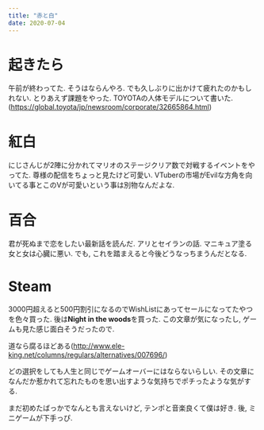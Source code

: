 ```yaml
---
title: "赤と白"
date: 2020-07-04
---
```


# 起きたら
午前が終わってた. そうはならんやろ. でも久しぶりに出かけて疲れたのかもしれない. とりあえず課題をやった. TOYOTAの人体モデルについて書いた.
(https://global.toyota/jp/newsroom/corporate/32665864.html)

# 紅白
にじさんじが2陣に分かれてマリオのステージクリア数で対戦するイベントをやってた. 
尊様の配信をちょっと見たけど可愛い. VTuberの市場がEvilな方角を向いてる事とこのVが可愛いという事は別物なんだよな.

# 百合
君が死ぬまで恋をしたい最新話を読んだ. アリとセイランの話. マニキュア塗る女と女は心臓に悪い. でも, これを踏まえると今後どうなっちまうんだとなる.

# Steam
3000円超えると500円割引になるのでWishListにあってセールになってたやつを色々買った. 
後は**Night in the woods**を買った.
この文章が気になったし, ゲームも見た感じ面白そうだったので.

道なら腐るほどある(http://www.ele-king.net/columns/regulars/alternatives/007696/)

どの選択をしても人生と同じでゲームオーバーにはならないらしい. その文章になんだか惹かれて忘れたものを思い出すような気持ちでポチったような気がする.

まだ初めたばっかでなんとも言えないけど, テンポと音楽良くて僕は好き. 後, ミニゲームが下手っぴ.
